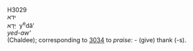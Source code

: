<body>
  <p>H3029<br>  ידא  <br> יְדָא  ‎  y<sup>e</sup>dâ‘  <br><i>yed-aw‘ </i><br>(Chaldee); corresponding to <a href="h3034.htm">3034</a>  to <i>praise: - </i>(give) thank (-s).<br></p>
 </body>